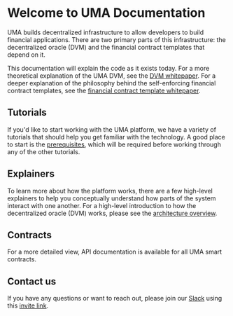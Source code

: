 # Welcome to UMA Documentation

UMA builds decentralized infrastructure to allow developers to build financial applications. There are two primary
parts of this infrastructure: the decentralized oracle (DVM) and the financial contract templates that depend on it.

This documentation will explain the code as it exists today. For a more theoretical explanation of the UMA DVM, see
the [DVM whitepaper](https://github.com/UMAprotocol/whitepaper/blob/master/UMA-DVM-oracle-whitepaper.pdf). For a deeper
explanation of the philosophy behind the self-enforcing financial contract templates, see the
[financial contract template whitepaper](https://github.com/UMAprotocol/whitepaper/blob/master/UMA-whitepaper.pdf).

## Tutorials

If you'd like to start working with the UMA platform, we have a variety of tutorials that should help you get familiar
with the technology. A good place to start is the [prerequisites](../synthetic_tokens/tutorials/prerequisites.md), which will be required
before working through any of the other tutorials.

## Explainers

To learn more about how the platform works, there are a few high-level explainers to help you conceptually understand
how parts of the system interact with one another. For a high-level introduction to how the decentralized oracle (DVM)
works, please see the [architecture overview](../oracle/architecture.md).

## Contracts

For a more detailed view, API documentation is available for all UMA smart contracts.

## Contact us

If you have any questions or want to reach out, please join our [Slack](https://umaprotocol.slack.com/) using this
[invite link](https://join.slack.com/t/umaprotocol/shared_invite/enQtNTk4MjQ4ODY0MDA1LTM4ODg0NGZhYWZkNjkzMDE4MjU0ZGFlYWQzZTFiZWFlZjI2NDE4OGI2NWY3OTdhYjYyZjg0MjAzMTgwODVhZTE).
